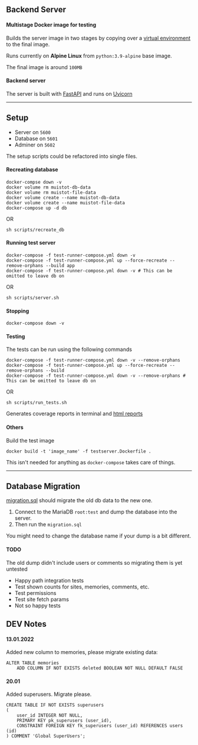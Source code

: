 ## Backend Server

#### Multistage Docker image for testing

Builds the server image in two stages by copying over
a [virtual environment](https://docs.python.org/3/library/venv.html) to the final image.

Runs currently on __Alpine Linux__ from `python:3.9-alpine` base image.

The final image is around `100MB`

#### Backend server

The server is built with [FastAPI](https://fastapi.tiangolo.com/) and runs on [Uvicorn](https://www.uvicorn.org/)

---

## Setup

- Server on `5600`
- Database on `5601`
- Adminer on `5602`

The setup scripts could be refactored into single files.

#### Recreating database

```shell
docker-compse down -v
docker volume rm muistot-db-data
docker volume rm muistot-file-data
docker volume create --name muistot-db-data
docker volume create --name muistot-file-data
docker-compose up -d db
```

OR

```shell
sh scripts/recreate_db
```

#### Running test server

```shell
docker-compose -f test-runner-compose.yml down -v
docker-compose -f test-runner-compose.yml up --force-recreate --remove-orphans --build app
docker-compose -f test-runner-compose.yml down -v # This can be omitted to leave db on
```

OR

```shell
sh scripts/server.sh
```

#### Stopping

```shell
docker-compose down -v
```

#### Testing

The tests can be run using the following commands

```shell
docker-compose -f test-runner-compose.yml down -v --remove-orphans
docker-compose -f test-runner-compose.yml up --force-recreate --remove-orphans --build
docker-compose -f test-runner-compose.yml down -v --remove-orphans # This can be omitted to leave db on
```

OR

````shell
sh scripts/run_tests.sh
````

Generates coverage reports in terminal and [html reports](./htmlcov/index.html)

#### Others

Build the test image

```shell
docker build -t 'image_name' -f testserver.Dockerfile .
```

This isn't needed for anything as `docker-compose` takes care of things.

---

## Database Migration

[migration.sql](./database/migration.sql) should migrate the old db data to the new one.

1. Connect to the MariaDB `root:test` and dump the database into the server.
2. Then run the `migration.sql`

You might need to change the database name if your dump is a bit different.

#### TODO

The old dump didn't include users or comments so migrating them is yet untested

- Happy path integration tests
- Test shown counts for sites, memories, comments, etc.
- Test permissions
- Test site fetch params
- Not so happy tests

## DEV Notes

#### 13.01.2022

Added new column to memories, please migrate existing data:

```mariadb
ALTER TABLE memories
    ADD COLUMN IF NOT EXISTS deleted BOOLEAN NOT NULL DEFAULT FALSE
```

#### 20.01

Added superusers. Migrate please.

```mariadb
CREATE TABLE IF NOT EXISTS superusers
(
    user_id INTEGER NOT NULL,
    PRIMARY KEY pk_superusers (user_id),
    CONSTRAINT FOREIGN KEY fk_superusers (user_id) REFERENCES users (id)
) COMMENT 'Global SuperUsers';
```